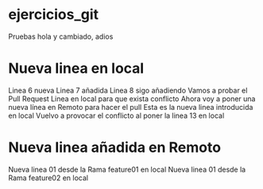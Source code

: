 # ejercicios_git
Pruebas
hola
y cambiado, adios
# Nueva linea en local
Linea 6 nueva
Linea 7 añadida
Linea 8 sigo añadiendo
Vamos a probar el Pull Request
Linea en local para que exista conflicto
Ahora voy a poner una nueva línea en Remoto para hacer el pull
Esta es la nueva linea introducida en local
Vuelvo a provocar el conflicto al poner la linea 13 en local
# Nueva linea añadida en Remoto 
Nueva linea 01 desde la Rama feature01 en local
Nueva linea 01 desde la Rama feature02 en local